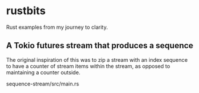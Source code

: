 # rustbits
Rust examples from my journey to clarity.

## A Tokio futures stream that produces a sequence
The original inspiration of this was to zip a stream with an index sequence
to have a counter of stream items within the stream, as opposed to
maintaining a counter outside.

sequence-stream/src/main.rs
